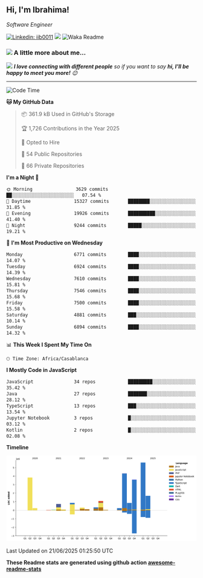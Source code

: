 <h2>Hi, I'm Ibrahima! </h2>
<p><em>Software Engineer 
</em></p>


[![Linkedin: iib0011](https://img.shields.io/badge/-iib0011-blue?style=flat-square&logo=Linkedin&logoColor=white&link=https://www.linkedin.com/in/iib0011/)](https://www.linkedin.com/in/iib0011/)
![](https://visitor-badge.glitch.me/badge?page_id=iib0011)
![Waka Readme](https://github.com/iib0011/iib0011/workflows/Waka%20Readme/badge.svg)


### <img src="https://media.giphy.com/media/VgCDAzcKvsR6OM0uWg/giphy.gif" width="50"> A little more about me...  


<img src="https://media.giphy.com/media/LnQjpWaON8nhr21vNW/giphy.gif" width="60"> <em><b>I love connecting with different people</b> so if you want to say <b>hi, I'll be happy to meet you more!</b> 😊</em>

---
<!--START_SECTION:waka-->
![Code Time](http://img.shields.io/badge/Code%20Time-4%2C990%20hrs%2035%20mins-blue)

**🐱 My GitHub Data** 

> 📦 361.9 kB Used in GitHub's Storage 
 > 
> 🏆 1,726 Contributions in the Year 2025
 > 
> 💼 Opted to Hire
 > 
> 📜 54 Public Repositories 
 > 
> 🔑 66 Private Repositories 
 > 
**I'm a Night 🦉** 

```text
🌞 Morning                3629 commits        ██░░░░░░░░░░░░░░░░░░░░░░░   07.54 % 
🌆 Daytime                15327 commits       ████████░░░░░░░░░░░░░░░░░   31.85 % 
🌃 Evening                19926 commits       ██████████░░░░░░░░░░░░░░░   41.40 % 
🌙 Night                  9244 commits        █████░░░░░░░░░░░░░░░░░░░░   19.21 % 
```
📅 **I'm Most Productive on Wednesday** 

```text
Monday                   6771 commits        ████░░░░░░░░░░░░░░░░░░░░░   14.07 % 
Tuesday                  6924 commits        ████░░░░░░░░░░░░░░░░░░░░░   14.39 % 
Wednesday                7610 commits        ████░░░░░░░░░░░░░░░░░░░░░   15.81 % 
Thursday                 7546 commits        ████░░░░░░░░░░░░░░░░░░░░░   15.68 % 
Friday                   7500 commits        ████░░░░░░░░░░░░░░░░░░░░░   15.58 % 
Saturday                 4881 commits        ███░░░░░░░░░░░░░░░░░░░░░░   10.14 % 
Sunday                   6894 commits        ████░░░░░░░░░░░░░░░░░░░░░   14.32 % 
```


📊 **This Week I Spent My Time On** 

```text
🕑︎ Time Zone: Africa/Casablanca
```

**I Mostly Code in JavaScript** 

```text
JavaScript               34 repos            █████████░░░░░░░░░░░░░░░░   35.42 % 
Java                     27 repos            ███████░░░░░░░░░░░░░░░░░░   28.12 % 
TypeScript               13 repos            ███░░░░░░░░░░░░░░░░░░░░░░   13.54 % 
Jupyter Notebook         3 repos             █░░░░░░░░░░░░░░░░░░░░░░░░   03.12 % 
Kotlin                   2 repos             █░░░░░░░░░░░░░░░░░░░░░░░░   02.08 % 
```



**Timeline**

![Lines of Code chart](https://raw.githubusercontent.com/iib0011/iib0011/master/assets/bar_graph.png)


 Last Updated on 21/06/2025 01:25:50 UTC
<!--END_SECTION:waka-->

**These Readme stats are generated using github action [awesome-readme-stats](https://github.com/iib0011/waka-readme-stats)**

